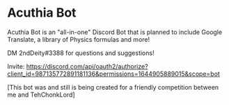 # Acuthia Bot

Acuthia Bot is an "all-in-one" Discord Bot that is planned to include Google Translate, a library of Physics formulas and more!

DM 2ndDeity#3388 for questions and suggestions!

Invite: https://discord.com/api/oauth2/authorize?client_id=987135772891181136&permissions=1644905889015&scope=bot

[This bot was and still is being created for a friendly competition between me and TehChonkLord]
